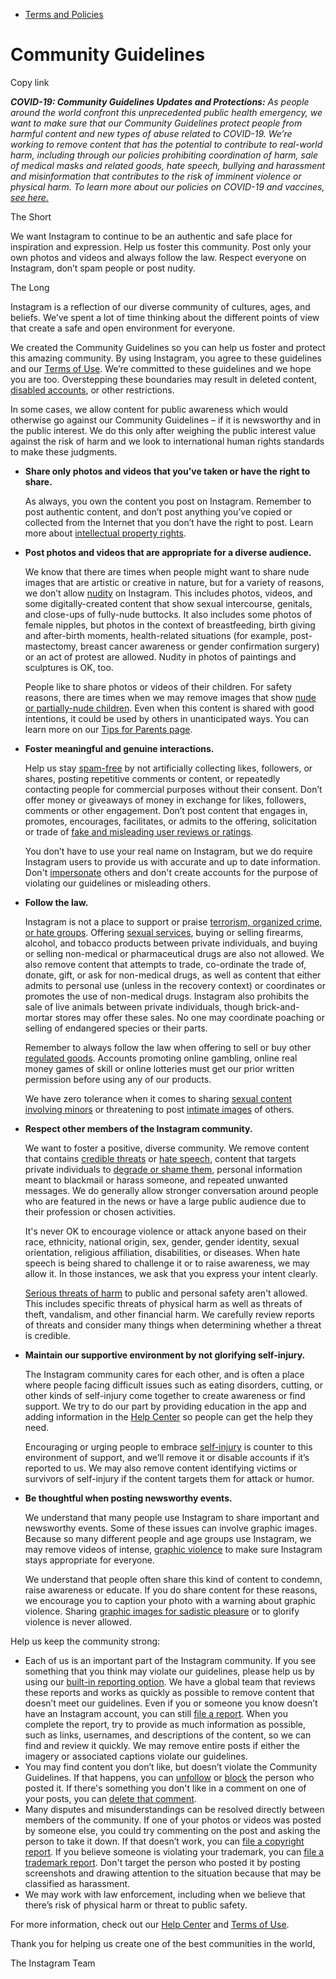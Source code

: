 *   [Terms and Policies](https://help.instagram.com/1417489251945243/?helpref=breadcrumb)

Community Guidelines
====================

Copy link

_**COVID-19: Community Guidelines Updates and Protections:** As people around the world confront this unprecedented public health emergency, we want to make sure that our Community Guidelines protect people from harmful content and new types of abuse related to COVID-19. We’re working to remove content that has the potential to contribute to real-world harm, including through our policies prohibiting coordination of harm, sale of medical masks and related goods, hate speech, bullying and harassment and misinformation that contributes to the risk of imminent violence or physical harm. To learn more about our policies on COVID-19 and vaccines, [see here.](https://help.instagram.com/697825587576762?helpref=faq_content)_

The Short

We want Instagram to continue to be an authentic and safe place for inspiration and expression. Help us foster this community. Post only your own photos and videos and always follow the law. Respect everyone on Instagram, don’t spam people or post nudity.

The Long

Instagram is a reflection of our diverse community of cultures, ages, and beliefs. We’ve spent a lot of time thinking about the different points of view that create a safe and open environment for everyone.

We created the Community Guidelines so you can help us foster and protect this amazing community. By using Instagram, you agree to these guidelines and our [Terms of Use](https://www.instagram.com/legal/terms). We’re committed to these guidelines and we hope you are too. Overstepping these boundaries may result in deleted content, [disabled accounts](https://help.instagram.com/366993040048856?helpref=faq_content), or other restrictions.

In some cases, we allow content for public awareness which would otherwise go against our Community Guidelines – if it is newsworthy and in the public interest. We do this only after weighing the public interest value against the risk of harm and we look to international human rights standards to make these judgments.

*   **Share only photos and videos that you’ve taken or have the right to share.**
    
    As always, you own the content you post on Instagram. Remember to post authentic content, and don’t post anything you’ve copied or collected from the Internet that you don’t have the right to post. Learn more about [intellectual property rights](https://help.instagram.com/126382350847838?helpref=faq_content).
    
*   **Post photos and videos that are appropriate for a diverse audience.**
    
    We know that there are times when people might want to share nude images that are artistic or creative in nature, but for a variety of reasons, we don’t allow [nudity](https://l.instagram.com/?u=https%3A%2F%2Fwww.facebook.com%2Fcommunitystandards%2Fadult_nudity_sexual_activity&e=AT09DlfEMDl9-7K3j_T7PoN54pzYOQu6oA7Ocyd-zR1hGve0JAR4FcY_55vmJv_DBFt9dfsFlGLBdUajiACIEDGO5C1oBlPRW92rXv7n6Nw0CPvbZTCdTw57SiNfkEXrEr9V0tIH7TzpoezS8sRINw) on Instagram. This includes photos, videos, and some digitally-created content that show sexual intercourse, genitals, and close-ups of fully-nude buttocks. It also includes some photos of female nipples, but photos in the context of breastfeeding, birth giving and after-birth moments, health-related situations (for example, post-mastectomy, breast cancer awareness or gender confirmation surgery) or an act of protest are allowed. Nudity in photos of paintings and sculptures is OK, too.
    
    People like to share photos or videos of their children. For safety reasons, there are times when we may remove images that show [nude or partially-nude children](https://l.instagram.com/?u=https%3A%2F%2Fwww.facebook.com%2Fcommunitystandards%2Fchild_nudity_sexual_exploitation&e=AT09DlfEMDl9-7K3j_T7PoN54pzYOQu6oA7Ocyd-zR1hGve0JAR4FcY_55vmJv_DBFt9dfsFlGLBdUajiACIEDGO5C1oBlPRW92rXv7n6Nw0CPvbZTCdTw57SiNfkEXrEr9V0tIH7TzpoezS8sRINw). Even when this content is shared with good intentions, it could be used by others in unanticipated ways. You can learn more on our [Tips for Parents page](https://help.instagram.com/154475974694511/?helpref=faq_content).
    
*   **Foster meaningful and genuine interactions.**
    
    Help us stay [spam-free](https://l.instagram.com/?u=https%3A%2F%2Fwww.facebook.com%2Fcommunitystandards%2Fspam&e=AT09DlfEMDl9-7K3j_T7PoN54pzYOQu6oA7Ocyd-zR1hGve0JAR4FcY_55vmJv_DBFt9dfsFlGLBdUajiACIEDGO5C1oBlPRW92rXv7n6Nw0CPvbZTCdTw57SiNfkEXrEr9V0tIH7TzpoezS8sRINw) by not artificially collecting likes, followers, or shares, posting repetitive comments or content, or repeatedly contacting people for commercial purposes without their consent. Don’t offer money or giveaways of money in exchange for likes, followers, comments or other engagement. Don’t post content that engages in, promotes, encourages, facilitates, or admits to the offering, solicitation or trade of [fake and misleading user reviews or ratings](https://l.instagram.com/?u=https%3A%2F%2Fwww.facebook.com%2Fcommunitystandards%2Ffraud_deception&e=AT09DlfEMDl9-7K3j_T7PoN54pzYOQu6oA7Ocyd-zR1hGve0JAR4FcY_55vmJv_DBFt9dfsFlGLBdUajiACIEDGO5C1oBlPRW92rXv7n6Nw0CPvbZTCdTw57SiNfkEXrEr9V0tIH7TzpoezS8sRINw).
    
    You don’t have to use your real name on Instagram, but we do require Instagram users to provide us with accurate and up to date information. Don't [impersonate](https://l.instagram.com/?u=https%3A%2F%2Fwww.facebook.com%2Fcommunitystandards%2Fmisrepresentation&e=AT09DlfEMDl9-7K3j_T7PoN54pzYOQu6oA7Ocyd-zR1hGve0JAR4FcY_55vmJv_DBFt9dfsFlGLBdUajiACIEDGO5C1oBlPRW92rXv7n6Nw0CPvbZTCdTw57SiNfkEXrEr9V0tIH7TzpoezS8sRINw) others and don't create accounts for the purpose of violating our guidelines or misleading others.
    
*   **Follow the law.**
    
    Instagram is not a place to support or praise [terrorism, organized crime, or hate groups](https://l.instagram.com/?u=https%3A%2F%2Fwww.facebook.com%2Fcommunitystandards%2Fdangerous_individuals_organizations&e=AT09DlfEMDl9-7K3j_T7PoN54pzYOQu6oA7Ocyd-zR1hGve0JAR4FcY_55vmJv_DBFt9dfsFlGLBdUajiACIEDGO5C1oBlPRW92rXv7n6Nw0CPvbZTCdTw57SiNfkEXrEr9V0tIH7TzpoezS8sRINw). Offering [sexual services](https://l.instagram.com/?u=https%3A%2F%2Fwww.facebook.com%2Fcommunitystandards%2Fsexual_solicitation&e=AT09DlfEMDl9-7K3j_T7PoN54pzYOQu6oA7Ocyd-zR1hGve0JAR4FcY_55vmJv_DBFt9dfsFlGLBdUajiACIEDGO5C1oBlPRW92rXv7n6Nw0CPvbZTCdTw57SiNfkEXrEr9V0tIH7TzpoezS8sRINw), buying or selling firearms, alcohol, and tobacco products between private individuals, and buying or selling non-medical or pharmaceutical drugs are also not allowed. We also remove content that attempts to trade, co-ordinate the trade of, donate, gift, or ask for non-medical drugs, as well as content that either admits to personal use (unless in the recovery context) or coordinates or promotes the use of non-medical drugs. Instagram also prohibits the sale of live animals between private individuals, though brick-and-mortar stores may offer these sales. No one may coordinate poaching or selling of endangered species or their parts.
    
    Remember to always follow the law when offering to sell or buy other [regulated goods](https://l.instagram.com/?u=https%3A%2F%2Fwww.facebook.com%2Fcommunitystandards%2Fregulated_goods&e=AT09DlfEMDl9-7K3j_T7PoN54pzYOQu6oA7Ocyd-zR1hGve0JAR4FcY_55vmJv_DBFt9dfsFlGLBdUajiACIEDGO5C1oBlPRW92rXv7n6Nw0CPvbZTCdTw57SiNfkEXrEr9V0tIH7TzpoezS8sRINw). Accounts promoting online gambling, online real money games of skill or online lotteries must get our prior written permission before using any of our products.
    
    We have zero tolerance when it comes to sharing [sexual content involving minors](https://l.instagram.com/?u=https%3A%2F%2Fwww.facebook.com%2Fcommunitystandards%2Fchild_nudity_sexual_exploitation&e=AT09DlfEMDl9-7K3j_T7PoN54pzYOQu6oA7Ocyd-zR1hGve0JAR4FcY_55vmJv_DBFt9dfsFlGLBdUajiACIEDGO5C1oBlPRW92rXv7n6Nw0CPvbZTCdTw57SiNfkEXrEr9V0tIH7TzpoezS8sRINw) or threatening to post [intimate images](https://l.instagram.com/?u=https%3A%2F%2Fwww.facebook.com%2Fcommunitystandards%2Fsexual_exploitation_adults&e=AT09DlfEMDl9-7K3j_T7PoN54pzYOQu6oA7Ocyd-zR1hGve0JAR4FcY_55vmJv_DBFt9dfsFlGLBdUajiACIEDGO5C1oBlPRW92rXv7n6Nw0CPvbZTCdTw57SiNfkEXrEr9V0tIH7TzpoezS8sRINw) of others.
    
*   **Respect other members of the Instagram community.**
    
    We want to foster a positive, diverse community. We remove content that contains [credible threats](https://l.instagram.com/?u=https%3A%2F%2Fwww.facebook.com%2Fcommunitystandards%2Fcredible_violence&e=AT09DlfEMDl9-7K3j_T7PoN54pzYOQu6oA7Ocyd-zR1hGve0JAR4FcY_55vmJv_DBFt9dfsFlGLBdUajiACIEDGO5C1oBlPRW92rXv7n6Nw0CPvbZTCdTw57SiNfkEXrEr9V0tIH7TzpoezS8sRINw) or [hate speech](https://l.instagram.com/?u=https%3A%2F%2Fwww.facebook.com%2Fcommunitystandards%2Fhate_speech&e=AT09DlfEMDl9-7K3j_T7PoN54pzYOQu6oA7Ocyd-zR1hGve0JAR4FcY_55vmJv_DBFt9dfsFlGLBdUajiACIEDGO5C1oBlPRW92rXv7n6Nw0CPvbZTCdTw57SiNfkEXrEr9V0tIH7TzpoezS8sRINw), content that targets private individuals to [degrade or shame them](https://l.instagram.com/?u=https%3A%2F%2Fwww.facebook.com%2Fcommunitystandards%2Fbullying&e=AT09DlfEMDl9-7K3j_T7PoN54pzYOQu6oA7Ocyd-zR1hGve0JAR4FcY_55vmJv_DBFt9dfsFlGLBdUajiACIEDGO5C1oBlPRW92rXv7n6Nw0CPvbZTCdTw57SiNfkEXrEr9V0tIH7TzpoezS8sRINw), personal information meant to blackmail or harass someone, and repeated unwanted messages. We do generally allow stronger conversation around people who are featured in the news or have a large public audience due to their profession or chosen activities.
    
    It's never OK to encourage violence or attack anyone based on their race, ethnicity, national origin, sex, gender, gender identity, sexual orientation, religious affiliation, disabilities, or diseases. When hate speech is being shared to challenge it or to raise awareness, we may allow it. In those instances, we ask that you express your intent clearly.
    
    [Serious threats of harm](https://l.instagram.com/?u=https%3A%2F%2Fwww.facebook.com%2Fcommunitystandards%2Fcredible_violence&e=AT09DlfEMDl9-7K3j_T7PoN54pzYOQu6oA7Ocyd-zR1hGve0JAR4FcY_55vmJv_DBFt9dfsFlGLBdUajiACIEDGO5C1oBlPRW92rXv7n6Nw0CPvbZTCdTw57SiNfkEXrEr9V0tIH7TzpoezS8sRINw) to public and personal safety aren't allowed. This includes specific threats of physical harm as well as threats of theft, vandalism, and other financial harm. We carefully review reports of threats and consider many things when determining whether a threat is credible.
    
*   **Maintain our supportive environment by not glorifying self-injury.**
    
    The Instagram community cares for each other, and is often a place where people facing difficult issues such as eating disorders, cutting, or other kinds of self-injury come together to create awareness or find support. We try to do our part by providing education in the app and adding information in the [Help Center](https://help.instagram.com/) so people can get the help they need.
    
    Encouraging or urging people to embrace [self-injury](https://l.instagram.com/?u=https%3A%2F%2Fwww.facebook.com%2Fcommunitystandards%2Fsuicide_self_injury_violence&e=AT09DlfEMDl9-7K3j_T7PoN54pzYOQu6oA7Ocyd-zR1hGve0JAR4FcY_55vmJv_DBFt9dfsFlGLBdUajiACIEDGO5C1oBlPRW92rXv7n6Nw0CPvbZTCdTw57SiNfkEXrEr9V0tIH7TzpoezS8sRINw) is counter to this environment of support, and we’ll remove it or disable accounts if it’s reported to us. We may also remove content identifying victims or survivors of self-injury if the content targets them for attack or humor.
    
*   **Be thoughtful when posting newsworthy events.**
    
    We understand that many people use Instagram to share important and newsworthy events. Some of these issues can involve graphic images. Because so many different people and age groups use Instagram, we may remove videos of intense, [graphic violence](https://l.instagram.com/?u=https%3A%2F%2Fwww.facebook.com%2Fcommunitystandards%2Fgraphic_violence&e=AT09DlfEMDl9-7K3j_T7PoN54pzYOQu6oA7Ocyd-zR1hGve0JAR4FcY_55vmJv_DBFt9dfsFlGLBdUajiACIEDGO5C1oBlPRW92rXv7n6Nw0CPvbZTCdTw57SiNfkEXrEr9V0tIH7TzpoezS8sRINw) to make sure Instagram stays appropriate for everyone.
    
    We understand that people often share this kind of content to condemn, raise awareness or educate. If you do share content for these reasons, we encourage you to caption your photo with a warning about graphic violence. Sharing [graphic images for sadistic pleasure](https://l.instagram.com/?u=https%3A%2F%2Fwww.facebook.com%2Fcommunitystandards%2Fcruel_insensitive&e=AT09DlfEMDl9-7K3j_T7PoN54pzYOQu6oA7Ocyd-zR1hGve0JAR4FcY_55vmJv_DBFt9dfsFlGLBdUajiACIEDGO5C1oBlPRW92rXv7n6Nw0CPvbZTCdTw57SiNfkEXrEr9V0tIH7TzpoezS8sRINw) or to glorify violence is never allowed.
    

Help us keep the community strong:

*   Each of us is an important part of the Instagram community. If you see something that you think may violate our guidelines, please help us by using our [built-in reporting option](https://help.instagram.com/165828726894770?helpref=faq_content). We have a global team that reviews these reports and works as quickly as possible to remove content that doesn’t meet our guidelines. Even if you or someone you know doesn’t have an Instagram account, you can still [file a report](https://help.instagram.com/contact/383679321740945). When you complete the report, try to provide as much information as possible, such as links, usernames, and descriptions of the content, so we can find and review it quickly. We may remove entire posts if either the imagery or associated captions violate our guidelines.
*   You may find content you don’t like, but doesn’t violate the Community Guidelines. If that happens, you can [unfollow](https://help.instagram.com/286340048138725?helpref=faq_content) or [block](https://help.instagram.com/426700567389543/?helpref=faq_content) the person who posted it. If there's something you don't like in a comment on one of your posts, you can [delete that comment](https://help.instagram.com/289098941190483?helpref=faq_content).
*   Many disputes and misunderstandings can be resolved directly between members of the community. If one of your photos or videos was posted by someone else, you could try commenting on the post and asking the person to take it down. If that doesn’t work, you can [file a copyright report](https://help.instagram.com/126382350847838?helpref=faq_content). If you believe someone is violating your trademark, you can [file a trademark report](https://help.instagram.com/222826637847963?helpref=faq_content). Don't target the person who posted it by posting screenshots and drawing attention to the situation because that may be classified as harassment.
*   We may work with law enforcement, including when we believe that there’s risk of physical harm or threat to public safety.

For more information, check out our [Help Center](https://help.instagram.com/) and [Terms of Use](https://l.instagram.com/?u=http%3A%2F%2Finstagram.com%2Flegal%2Fterms%2F%23&e=AT09DlfEMDl9-7K3j_T7PoN54pzYOQu6oA7Ocyd-zR1hGve0JAR4FcY_55vmJv_DBFt9dfsFlGLBdUajiACIEDGO5C1oBlPRW92rXv7n6Nw0CPvbZTCdTw57SiNfkEXrEr9V0tIH7TzpoezS8sRINw).

Thank you for helping us create one of the best communities in the world,

The Instagram Team
